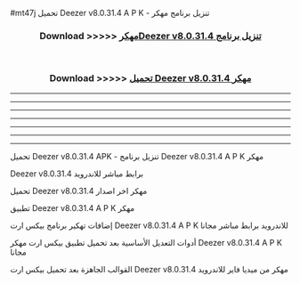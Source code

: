 #mt47j تحميل Deezer v8.0.31.4 A P K - تنزيل برنامج مهكر



<div align="center">
<h3>Download >>>>> <a href="https://runaway1.web.app/?sq=Deezer v8.0.31.4">مهكرDeezer v8.0.31.4 تنزيل برنامج</a></h3><br>

<h3>Download >>>>> <a href="https://runaway1.web.app/?sq=Deezer v8.0.31.4">تحميل Deezer v8.0.31.4 مهكر</a></h3>
</div>


----------------------------------------------------------

----------------------------------------------------------

----------------------------------------------------------

----------------------------------------------------------

----------------------------------------------------------

----------------------------------------------------------

----------------------------------------------------------

تحميل Deezer v8.0.31.4 APK - تنزيل برنامج Deezer v8.0.31.4 A P K مهكر

Deezer v8.0.31.4 برابط مباشر للاندرويد

تحميل Deezer v8.0.31.4 مهكر اخر اصدار

تطبيق Deezer v8.0.31.4 A P K مهكر

إضافات تهكير برنامج بيكس ارت Deezer v8.0.31.4 A P K للاندرويد برابط مباشر مجانا

أدوات التعديل الأساسية بعد تحميل تطبيق بيكس ارت مهكر Deezer v8.0.31.4 A P K مجانا

القوالب الجاهزة بعد تحميل بيكس ارت Deezer v8.0.31.4 مهكر من ميديا فاير للاندرويد


